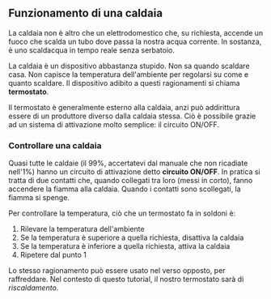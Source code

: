 ## Funzionamento di una caldaia
La caldaia non è altro che un elettrodomestico che, su richiesta, accende un fuoco che scalda un tubo dove passa
la nostra acqua corrente. In sostanza, è uno scaldacqua in tempo reale senza serbatoio.

La caldaia è un dispositivo abbastanza stupido. Non sa quando scaldare casa. Non capisce la temperatura
dell'ambiente per regolarsi su come e quanto scaldare. Il dispositivo adibito a questi ragionamenti si chiama
**termostato**.

Il termostato è generalmente esterno alla caldaia, anzi può addirittura essere di un produttore diverso
dalla caldaia stessa. Ciò è possibile grazie ad un sistema di attivazione molto semplice: il circuito ON/OFF.

### Controllare una caldaia
Quasi tutte le caldaie (il 99%, accertatevi dal manuale che non ricadiate nell'1%) hanno un circuito di
attivazione detto **circuito ON/OFF**. In pratica si tratta di due contatti che, quando collegati tra loro
(messi in corto), fanno accendere la fiamma alla caldaia. Quando i contatti sono scollegati, la fiamma si spenge.

Per controllare la temperatura, ciò che un termostato fa in soldoni è:

1. Rilevare la temperatura dell'ambiente
2. Se la temperatura è superiore a quella richiesta, disattiva la caldaia
3. Se la temperatura è inferiore a quella richiesta, attiva la caldaia
4. Ripetere dal punto 1

Lo stesso ragionamento può essere usato nel verso opposto, per raffreddare. Nel contesto di questo tutorial,
il nostro termostato sarà di *riscaldamento*.
